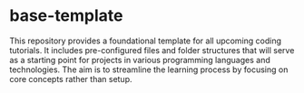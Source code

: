 # base-template
This repository provides a foundational template for all upcoming coding tutorials. It includes pre-configured files and folder structures that will serve as a starting point for projects in various programming languages and technologies. The aim is to streamline the learning process by focusing on core concepts rather than setup.
